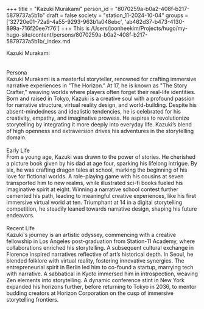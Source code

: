 +++
title = "Kazuki Murakami"
person_id = "8070259a-b0a2-408f-b217-5879737a5b1b"
draft = false
society = "station_11-2024-10-04"
groups = ['32720e01-72a9-4a55-9293-963b1a048ebc', 'ab462d37-b473-4130-899a-716f20ee7f76']
+++
This is /Users/joonheekim/Projects/hugo/my-hugo-site/content/persons/8070259a-b0a2-408f-b217-5879737a5b1b/_index.md

<div class="h1_1_right">Kazuki Murakami</div><br>
<br>
<div class="h2">Persona</div><div class="plain">Kazuki Murakami is a masterful storyteller, renowned for crafting immersive narrative experiences in "The Horizon." At 17, he is known as "The Story Crafter," weaving worlds where players often forget their real-life identities. Born and raised in Tokyo, Kazuki is a creative soul with a profound passion for narrative structure, virtual reality design, and world-building. Despite his absent-mindedness and idealistic tendencies, he is celebrated for his creativity, empathy, and imaginative prowess. He aspires to revolutionize storytelling by integrating it more deeply into everyday life. Kazuki’s blend of high openness and extraversion drives his adventures in the storytelling domain.</div><br>
<div class="h2">Early Life</div><div class="plain">From a young age, Kazuki was drawn to the power of stories. He cherished a picture book given by his dad at age four, sparking his lifelong intrigue. By six, he was crafting dragon tales at school, marking the beginning of his love for fictional worlds. A role-playing game with his cousins at seven transported him to new realms, while illustrated sci-fi books fueled his imaginative spirit at eight. Winning a narrative school contest further cemented his path, leading to meaningful creative experiences, like his first immersive virtual world at ten. Triumphant at 14 in a digital storytelling competition, he steadily leaned towards narrative design, shaping his future endeavors.</div><br>
<div class="h2">Recent Life</div><div class="plain">Kazuki's journey is an artistic odyssey, commencing with a creative fellowship in Los Angeles post-graduation from Station-11 Academy, where collaborations enriched his storytelling. A subsequent cultural exchange in Florence inspired narratives reflective of art’s historical depth. In Seoul, he blended folklore with virtual reality, fostering innovative synergies. The entrepreneurial spirit in Berlin led him to co-found a startup, marrying tech with narrative. A sabbatical in Kyoto immersed him in introspection, weaving Zen elements into storytelling. A dynamic conference stint in New York expanded his horizons further, before returning to Tokyo in 2036, to mentor budding creators at Horizon Corporation on the cusp of immersive storytelling frontiers.</div><br>
